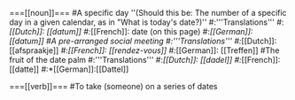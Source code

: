 ===[[noun]]===
#A specific day  ''(Should this be: The number of a specific day in a given calendar, as in "What is today's date?)''
#:'''Translations'''
#:*[[Dutch]]: [[datum]]
#:*[[French]]: date (on this page)
#:*[[German]]: [[datum]]
#A pre-arranged social meeting
#:'''Translations'''
#:*[[Dutch]]: [[afspraakje]]
#:*[[French]]: [[rendez-vous]]
#:*[[German]]: [[Treffen]]
#The fruit of the date palm
#:'''Translations'''
#:*[[Dutch]]: [[dadel]]
#:*[[French]]: [[datte]]
#:*[[German]]:[[Dattel]]

===[[verb]]===
#To take (someone) on a series of dates